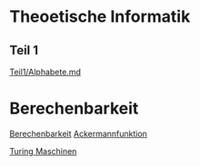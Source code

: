 # Theoetische Informatik

## Teil 1
[Teil1/Alphabete.md](Alphabete.md)


# Berechenbarkeit

[Berechenbarkeit](Berechenbarkeit/Berechenbarkeit.md)
[Ackermannfunktion](Berechenbarkeit/Ackermannfunktion.md)

[Turing Maschinen](Automaten/TuringMaschinen.md)